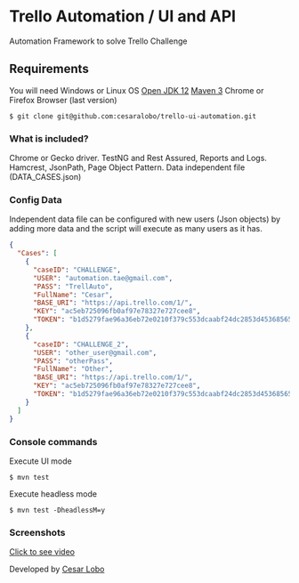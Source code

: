 # Trello Automation / UI and API  
Automation Framework to solve Trello Challenge

## Requirements
  
You will need Windows or Linux OS
[Open JDK 12](https://jdk.java.net/12/)
[Maven 3](https://maven.apache.org/download.cgi) 
Chrome or Firefox Browser (last version)

```  
$ git clone git@github.com:cesaralobo/trello-ui-automation.git 
```  
### What is included?

Chrome or Gecko driver.
TestNG and Rest Assured, Reports and Logs.
Hamcrest, JsonPath, Page Object Pattern.
Data independent file (DATA_CASES.json)

### Config Data
Independent data file can be configured with new users (Json objects) by adding more data and the script will execute as many users as it has.
``` json
{
  "Cases": [
    {
      "caseID": "CHALLENGE",
      "USER": "automation.tae@gmail.com",
      "PASS": "TrellAuto",
      "FullName": "Cesar",
      "BASE_URI": "https://api.trello.com/1/",
      "KEY": "ac5eb725096fb0af97e78327e727cee8",
      "TOKEN": "b1d5279fae96a36eb72e0210f379c553dcaabf24dc2853d45368565de35afb54"
    },
    {
      "caseID": "CHALLENGE_2",
      "USER": "other_user@gmail.com",
      "PASS": "otherPass",
      "FullName": "Other",
      "BASE_URI": "https://api.trello.com/1/",
      "KEY": "ac5eb725096fb0af97e78327e727cee8",
      "TOKEN": "b1d5279fae96a36eb72e0210f379c553dcaabf24dc2853d45368565de35afb54"
    }
  ]
}
```  
### Console commands
Execute UI mode
```  
$ mvn test  
```  
  Execute headless mode
```  
$ mvn test -DheadlessM=y
```
### Screenshots
[Click to see video](https://gitlab.com/git_clobo/chalhoub-test/blob/master/CHALHOUB_CASE.mp4)


Developed by [Cesar Lobo](https://www.linkedin.com/in/cesar-lobo/)

